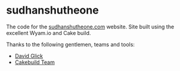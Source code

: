 # sudhanshutheone

The code for the [sudhanshutheone.com](http://www.sudhanshutheone.com) website.
Site built using the excellent Wyam.io and Cake build.

Thanks to the following gentlemen, teams and tools:

- [David Glick](https://github.com/daveaglick)
- [Cakebuild Team](https://github.com/cake-build/cake)
